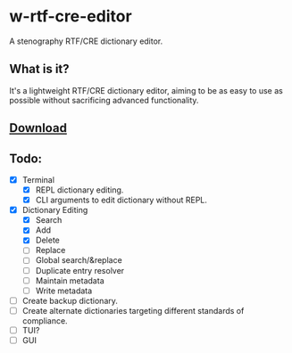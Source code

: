 # w-rtf-cre-editor
A stenography RTF/CRE dictionary editor. 
## What is it?
It's a lightweight RTF/CRE dictionary editor, aiming to be as easy to use as possible without sacrificing advanced functionality.
## [Download](build/)
## Todo:
* [x] Terminal
  * [x] REPL dictionary editing.
  * [X] CLI arguments to edit dictionary without REPL.
* [x] Dictionary Editing
  * [x] Search
  * [x] Add
  * [x] Delete
  * [ ] Replace
  * [ ] Global search/&replace
  * [ ] Duplicate entry resolver
  * [ ] Maintain metadata
  * [ ] Write metadata
* [ ] Create backup dictionary.
* [ ] Create alternate dictionaries targeting different standards of compliance.
* [ ] TUI?
* [ ] GUI
